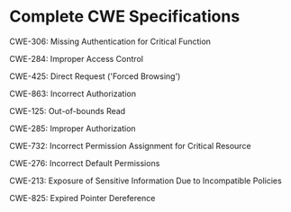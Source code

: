 

# Complete CWE Specifications

CWE-306: Missing Authentication for Critical Function

CWE-284: Improper Access Control

CWE-425: Direct Request ('Forced Browsing')

CWE-863: Incorrect Authorization

CWE-125: Out-of-bounds Read

CWE-285: Improper Authorization

CWE-732: Incorrect Permission Assignment for Critical Resource

CWE-276: Incorrect Default Permissions

CWE-213: Exposure of Sensitive Information Due to Incompatible Policies

CWE-825: Expired Pointer Dereference